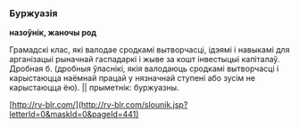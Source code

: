 ### Буржуазія
**назоўнік, жаночы род**

Грамадскі клас, які валодае сродкамі вытворчасці, ідэямі і навыкамі для арганізацыі рыначнай гаспадаркі і жыве за кошт інвестыцыі капіталаў. Дробная б. (дробныя ўласнікі, якія валодаюць сродкамі вытворчасці і карыстаюцца наёмнай працай у нязначнай ступені або зусім не карыстаюцца ёю). || прыметнік: буржуазны.

<a rel="author">[http://rv-blr.com/](http://rv-blr.com/slounik.jsp?letterId=0&maskId=0&pageId=441)</a>
